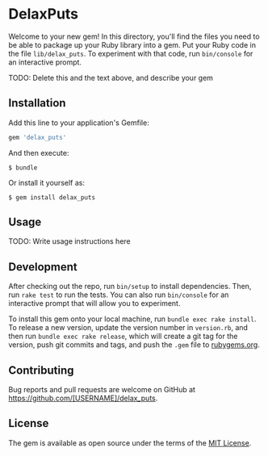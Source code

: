 # DelaxPuts

Welcome to your new gem! In this directory, you'll find the files you need to be able to package up your Ruby library into a gem. Put your Ruby code in the file `lib/delax_puts`. To experiment with that code, run `bin/console` for an interactive prompt.

TODO: Delete this and the text above, and describe your gem

## Installation

Add this line to your application's Gemfile:

```ruby
gem 'delax_puts'
```

And then execute:

    $ bundle

Or install it yourself as:

    $ gem install delax_puts

## Usage

TODO: Write usage instructions here

## Development

After checking out the repo, run `bin/setup` to install dependencies. Then, run `rake test` to run the tests. You can also run `bin/console` for an interactive prompt that will allow you to experiment.

To install this gem onto your local machine, run `bundle exec rake install`. To release a new version, update the version number in `version.rb`, and then run `bundle exec rake release`, which will create a git tag for the version, push git commits and tags, and push the `.gem` file to [rubygems.org](https://rubygems.org).

## Contributing

Bug reports and pull requests are welcome on GitHub at https://github.com/[USERNAME]/delax_puts.

## License

The gem is available as open source under the terms of the [MIT License](https://opensource.org/licenses/MIT).
